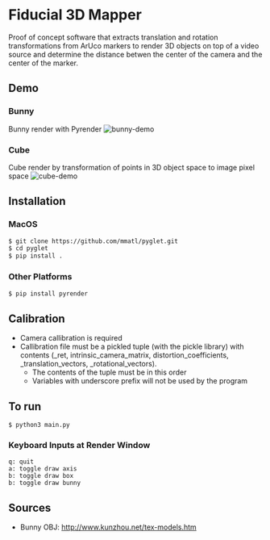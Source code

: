 # Fiducial 3D Mapper
Proof of concept software that extracts translation and rotation transformations from ArUco markers to render 3D objects on top of a video source and determine the distance betwen the center of the camera and the center of the marker.

## Demo
### Bunny
Bunny render with Pyrender
![bunny-demo](bunny.gif)
### Cube
Cube render by transformation of points in 3D object space to image pixel space
![cube-demo](cube.gif)

## Installation
### MacOS
```zsh
$ git clone https://github.com/mmatl/pyglet.git
$ cd pyglet
$ pip install .
```

### Other Platforms
```bash
$ pip install pyrender
```
## Calibration
- Camera callibration is required 
- Callibration file must be a pickled tuple (with the pickle library) with contents (_ret, intrinsic_camera_matrix, distortion_coefficients, _translation_vectors, _rotational_vectors).
    - The contents of the tuple must be in this order
    - Variables with underscore prefix will not be used by the program

## To run
`$ python3 main.py`

### Keyboard Inputs at Render Window
    q: quit
    a: toggle draw axis
    b: toggle draw box
    b: toggle draw bunny

## Sources
- Bunny OBJ: http://www.kunzhou.net/tex-models.htm
